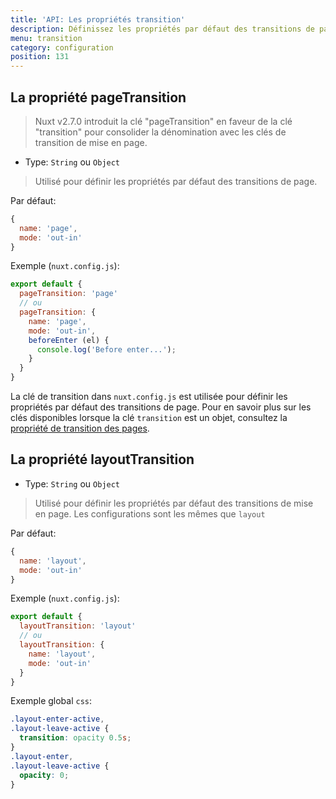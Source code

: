 ```yaml
---
title: 'API: Les propriétés transition'
description: Définissez les propriétés par défaut des transitions de page et de mise en page.
menu: transition
category: configuration
position: 131
---
```


## La propriété pageTransition

> Nuxt v2.7.0 introduit la clé "pageTransition" en faveur de la clé "transition" pour consolider la dénomination avec les clés de transition de mise en page.

- Type: `String` ou `Object`

> Utilisé pour définir les propriétés par défaut des transitions de page.

Par défaut:

```js
{
  name: 'page',
  mode: 'out-in'
}
```

Exemple (`nuxt.config.js`):

```js
export default {
  pageTransition: 'page'
  // ou
  pageTransition: {
    name: 'page',
    mode: 'out-in',
    beforeEnter (el) {
      console.log('Before enter...');
    }
  }
}
```

La clé de transition dans `nuxt.config.js` est utilisée pour définir les propriétés par défaut des transitions de page. Pour en savoir plus sur les clés disponibles lorsque la clé `transition` est un objet, consultez la [propriété de transition des pages](/api/pages-transition#object).

## La propriété layoutTransition

- Type: `String` ou `Object`

> Utilisé pour définir les propriétés par défaut des transitions de mise en page. Les configurations sont les mêmes que `layout`

Par défaut:

```js
{
  name: 'layout',
  mode: 'out-in'
}
```

Exemple (`nuxt.config.js`):

```js
export default {
  layoutTransition: 'layout'
  // ou
  layoutTransition: {
    name: 'layout',
    mode: 'out-in'
  }
}
```

Exemple global `css`:

```css
.layout-enter-active,
.layout-leave-active {
  transition: opacity 0.5s;
}
.layout-enter,
.layout-leave-active {
  opacity: 0;
}
```
